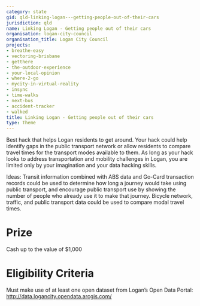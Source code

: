```yaml
---
category: state
gid: qld-linking-logan---getting-people-out-of-their-cars
jurisdiction: qld
name: Linking Logan - Getting people out of their cars
organisation: logan-city-council
organisation_title: Logan City Council
projects:
- breathe-easy
- vectoring-brisbane
- getthere
- the-outdoor-experience
- your-local-opinion
- where-2-go
- mycity-in-virtual-reality
- insync
- time-walks
- next-bus
- accident-tracker
- walked
title: Linking Logan - Getting people out of their cars
type: Theme
---
```


Best hack that helps Logan residents to get around.  Your hack could help identify gaps in the public transport network or allow residents to compare travel times for the transport modes available to them.  As long as your hack looks to address transportation and mobility challenges in Logan, you are limited only by your imagination and your data hacking skills. 

Ideas: Transit information combined with ABS data and Go-Card transaction records could be used to determine how long a journey would take using public transport, and encourage public transport use by showing the number of people who already use it to make that journey.  Bicycle network, traffic, and public transport data could be used to compare modal travel times.

# Prize
Cash up to the value of $1,000

# Eligibility Criteria
Must make use of at least one open dataset from Logan’s Open Data Portal:  http://data.logancity.opendata.arcgis.com/